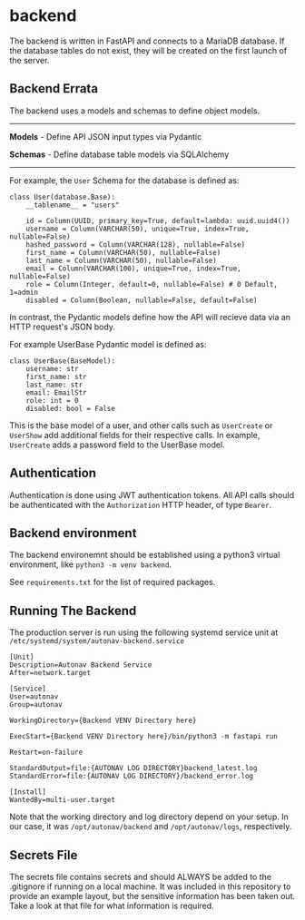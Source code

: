 # backend

The backend is written in FastAPI and connects to a MariaDB database. If the database tables do not exist, they will be created on the first launch of the server.

## Backend Errata

The backend uses a models and schemas to define object models.

---

**Models** - Define API JSON input types via Pydantic

**Schemas** - Define database table models via SQLAlchemy

---

For example, the `User` Schema for the database is defined as:

```
class User(database.Base):
    __tablename__ = "users"

    id = Column(UUID, primary_key=True, default=lambda: uuid.uuid4())
    username = Column(VARCHAR(50), unique=True, index=True, nullable=False)
    hashed_password = Column(VARCHAR(128), nullable=False)
    first_name = Column(VARCHAR(50), nullable=False)
    last_name = Column(VARCHAR(50), nullable=False)
    email = Column(VARCHAR(100), unique=True, index=True, nullable=False)
    role = Column(Integer, default=0, nullable=False) # 0 Default, 1=admin
    disabled = Column(Boolean, nullable=False, default=False)
```

In contrast, the Pydantic models define how the API will recieve data via an HTTP request's JSON body.

For example UserBase Pydantic model is defined as:

```
class UserBase(BaseModel):
    username: str
    first_name: str
    last_name: str
    email: EmailStr
    role: int = 0
    disabled: bool = False
```

This is the base model of a user, and other calls such as `UserCreate` or `UserShow` add additional fields for their respective calls. In example, `UserCreate` adds a password field to the UserBase model.

## Authentication

Authentication is done using JWT authentication tokens. All API calls should be authenticated with the `Authorization` HTTP header, of type `Bearer`.

## Backend environment

The backend environemnt should be established using a python3 virtual environment, like `python3 -m venv backend`.

See `requirements.txt` for the list of required packages.

## Running The Backend

The production server is run using the following systemd service unit at `/etc/systemd/system/autonav-backend.service`

```
[Unit]
Description=Autonav Backend Service
After=network.target

[Service]
User=autonav
Group=autonav

WorkingDirectory={Backend VENV Directory here}

ExecStart={Backend VENV Directory here}/bin/python3 -m fastapi run

Restart=on-failure

StandardOutput=file:{AUTONAV LOG DIRECTORY}backend_latest.log
StandardError=file:{AUTONAV LOG DIRECTORY}/backend_error.log

[Install]
WantedBy=multi-user.target
```

Note that the working directory and log directory depend on your setup. In our case, it was `/opt/autonav/backend` and `/opt/autonav/logs`, respectively.

## Secrets File

The secrets file contains secrets and should ALWAYS be added to the .gitignore if running on a local machine. It was included in this repository to provide an example layout, but the sensitive information has been taken out. Take a look at that file for what information is required.
